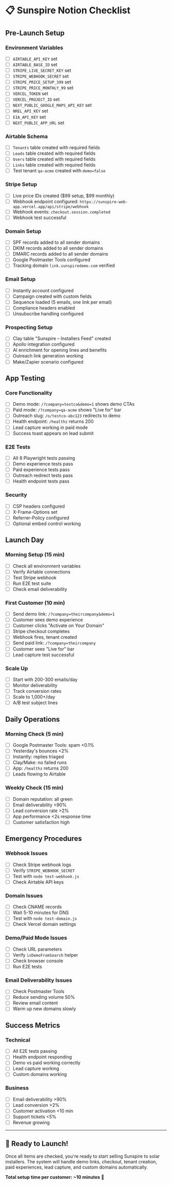# 📋 Sunspire Notion Checklist

## Pre-Launch Setup

### Environment Variables

- [ ] `AIRTABLE_API_KEY` set
- [ ] `AIRTABLE_BASE_ID` set
- [ ] `STRIPE_LIVE_SECRET_KEY` set
- [ ] `STRIPE_WEBHOOK_SECRET` set
- [ ] `STRIPE_PRICE_SETUP_399` set
- [ ] `STRIPE_PRICE_MONTHLY_99` set
- [ ] `VERCEL_TOKEN` set
- [ ] `VERCEL_PROJECT_ID` set
- [ ] `NEXT_PUBLIC_GOOGLE_MAPS_API_KEY` set
- [ ] `NREL_API_KEY` set
- [ ] `EIA_API_KEY` set
- [ ] `NEXT_PUBLIC_APP_URL` set

### Airtable Schema

- [ ] `Tenants` table created with required fields
- [ ] `Leads` table created with required fields
- [ ] `Users` table created with required fields
- [ ] `Links` table created with required fields
- [ ] Test tenant `qa-acme` created with `demo=false`

### Stripe Setup

- [ ] Live price IDs created ($99 setup, $99 monthly)
- [ ] Webhook endpoint configured: `https://sunspire-web-app.vercel.app/api/stripe/webhook`
- [ ] Webhook events: `checkout.session.completed`
- [ ] Webhook test successful

### Domain Setup

- [ ] SPF records added to all sender domains
- [ ] DKIM records added to all sender domains
- [ ] DMARC records added to all sender domains
- [ ] Google Postmaster Tools configured
- [ ] Tracking domain `link.sunspiredemo.com` verified

### Email Setup

- [ ] Instantly account configured
- [ ] Campaign created with custom fields
- [ ] Sequence loaded (5 emails, one link per email)
- [ ] Compliance headers enabled
- [ ] Unsubscribe handling configured

### Prospecting Setup

- [ ] Clay table "Sunspire – Installers Feed" created
- [ ] Apollo integration configured
- [ ] AI enrichment for opening lines and benefits
- [ ] Outreach link generation working
- [ ] Make/Zapier scenario configured

## App Testing

### Core Functionality

- [ ] Demo mode: `/?company=testco&demo=1` shows demo CTAs
- [ ] Paid mode: `/?company=qa-acme` shows "Live for" bar
- [ ] Outreach slug: `/o/testco-abc123` redirects to demo
- [ ] Health endpoint: `/healthz` returns 200
- [ ] Lead capture working in paid mode
- [ ] Success toast appears on lead submit

### E2E Tests

- [ ] All 8 Playwright tests passing
- [ ] Demo experience tests pass
- [ ] Paid experience tests pass
- [ ] Outreach redirect tests pass
- [ ] Health endpoint tests pass

### Security

- [ ] CSP headers configured
- [ ] X-Frame-Options set
- [ ] Referrer-Policy configured
- [ ] Optional embed control working

## Launch Day

### Morning Setup (15 min)

- [ ] Check all environment variables
- [ ] Verify Airtable connections
- [ ] Test Stripe webhook
- [ ] Run E2E test suite
- [ ] Check email deliverability

### First Customer (10 min)

- [ ] Send demo link: `/?company=theircompany&demo=1`
- [ ] Customer sees demo experience
- [ ] Customer clicks "Activate on Your Domain"
- [ ] Stripe checkout completes
- [ ] Webhook fires, tenant created
- [ ] Send paid link: `/?company=theircompany`
- [ ] Customer sees "Live for" bar
- [ ] Lead capture test successful

### Scale Up

- [ ] Start with 200-300 emails/day
- [ ] Monitor deliverability
- [ ] Track conversion rates
- [ ] Scale to 1,000+/day
- [ ] A/B test subject lines

## Daily Operations

### Morning Check (5 min)

- [ ] Google Postmaster Tools: spam <0.1%
- [ ] Yesterday's bounces <2%
- [ ] Instantly: replies triaged
- [ ] Clay/Make: no failed runs
- [ ] App: `/healthz` returns 200
- [ ] Leads flowing to Airtable

### Weekly Check (15 min)

- [ ] Domain reputation: all green
- [ ] Email deliverability >90%
- [ ] Lead conversion rate >2%
- [ ] App performance <2s response time
- [ ] Customer satisfaction high

## Emergency Procedures

### Webhook Issues

- [ ] Check Stripe webhook logs
- [ ] Verify `STRIPE_WEBHOOK_SECRET`
- [ ] Test with `node test-webhook.js`
- [ ] Check Airtable API keys

### Domain Issues

- [ ] Check CNAME records
- [ ] Wait 5-10 minutes for DNS
- [ ] Test with `node test-domain.js`
- [ ] Check Vercel domain settings

### Demo/Paid Mode Issues

- [ ] Check URL parameters
- [ ] Verify `isDemoFromSearch` helper
- [ ] Check browser console
- [ ] Run E2E tests

### Email Deliverability Issues

- [ ] Check Postmaster Tools
- [ ] Reduce sending volume 50%
- [ ] Review email content
- [ ] Warm up new domains slowly

## Success Metrics

### Technical

- [ ] All E2E tests passing
- [ ] Health endpoint responding
- [ ] Demo vs paid working correctly
- [ ] Lead capture working
- [ ] Custom domains working

### Business

- [ ] Email deliverability >90%
- [ ] Lead conversion >2%
- [ ] Customer activation <10 min
- [ ] Support tickets <5%
- [ ] Revenue growing

---

## 🎯 Ready to Launch!

Once all items are checked, you're ready to start selling Sunspire to solar installers. The system will handle demo links, checkout, tenant creation, paid experiences, lead capture, and custom domains automatically.

**Total setup time per customer: ~10 minutes** 🚀
